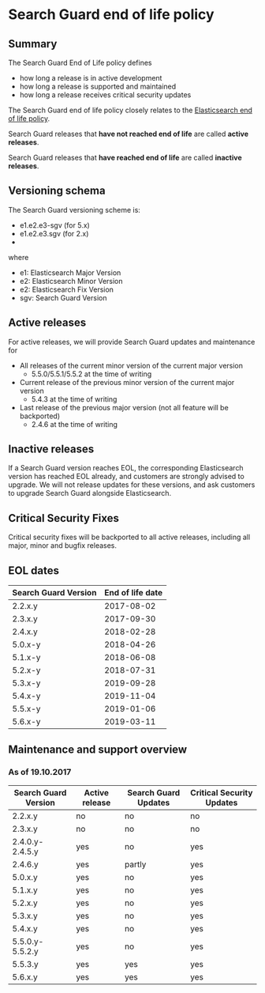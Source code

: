 # Search Guard end of life policy

## Summary

The Search Guard End of Life policy defines 

* how long a release is in active development
* how long a release is supported and maintained
* how long a release receives critical security updates

The Search Guard end of life policy closely relates to the [Elasticsearch end of life policy](https://www.elastic.co/de/support/eol).

Search Guard releases that **have not reached end of life** are called **active releases**.  

Search Guard releases that **have reached end of life** are called **inactive releases**.  

## Versioning schema

The Search Guard versioning scheme is: 

* e1.e2.e3-sgv (for 5.x)
* e1.e2.e3.sgv (for 2.x)
* 
where 

* e1: Elasticsearch Major Version
* e2: Elasticsearch Minor Version
* e2: Elasticsearch Fix Version
* sgv: Search Guard Version

## Active releases

For active releases, we will provide Search Guard updates and maintenance for 

* All releases of the current minor version of the current major version
  * 5.5.0/5.5.1/5.5.2 at the time of writing
* Current release of the previous minor version of the current major version
  * 5.4.3 at the time of writing
* Last release of the previous major version (not all feature will be backported)
  * 2.4.6 at the time of writing

## Inactive releases

If a Search Guard version reaches EOL, the corresponding Elasticsearch version has reached EOL already, and customers are strongly advised to upgrade. We will not release updates for these versions, and ask customers to upgrade Search Guard alongside Elasticsearch. 

## Critical Security Fixes

Critical security fixes will be backported to all active releases, including all major, minor and bugfix releases.

## EOL dates

| Search Guard Version | End of life date |
|---|---|
2.2.x.y	| 2017-08-02 |
2.3.x.y	| 2017-09-30 |
2.4.x.y	| 2018-02-28 |
5.0.x-y	| 2018-04-26 |
5.1.x-y	| 2018-06-08 |
5.2.x-y	| 2018-07-31 |
5.3.x-y	| 2019-09-28 |
5.4.x-y	| 2019-11-04 |
5.5.x-y	| 2019-01-06 |
5.6.x-y	| 2019-03-11 |

## Maintenance and support overview

### As of 19.10.2017

| Search Guard Version | Active release | Search Guard Updates | Critical Security Updates
|---|---|---|---|
2.2.x.y	| no | no | no |
2.3.x.y	| no | no | no |
2.4.0.y-2.4.5.y	| yes | no | yes|
2.4.6.y	| yes | partly  | yes |
5.0.x.y	| yes | no | yes |
5.1.x.y	| yes | no | yes |
5.2.x.y	| yes | no | yes |
5.3.x.y	| yes | no | yes|
5.4.x.y	| yes | no | yes |
5.5.0.y-5.5.2.y	| yes | no | yes |
5.5.3.y	| yes | yes | yes |
5.6.x.y | yes | yes | yes |

